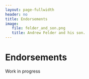 ```yaml
---
layout: page-fullwidth
header: no
title: Endorsements
image:
   file: felder_and_son.png
   title: Andrew Felder and his son.
---
```


# Endorsements

Work in progress

